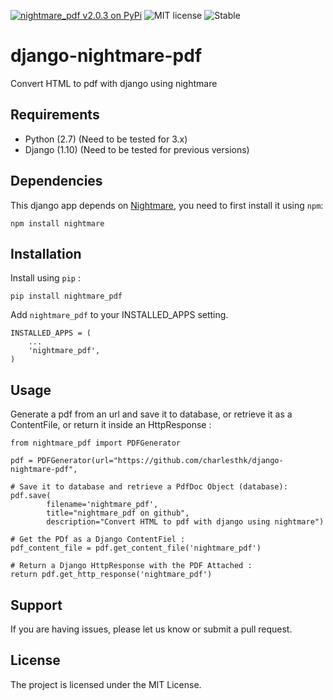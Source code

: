 [![nightmare_pdf v2.0.3 on PyPi](https://img.shields.io/badge/pypi-0.0.1-green.svg)](https://pypi.python.org/pypi/nightmare_pdf)
![MIT license](https://img.shields.io/badge/licence-MIT-blue.svg)
![Stable](https://img.shields.io/badge/status-stable-green.svg)

# django-nightmare-pdf
Convert HTML to pdf with django using nightmare


## Requirements

+ Python (2.7) (Need to be tested for 3.x)
+ Django (1.10) (Need to be tested for previous versions)


## Dependencies

This django app depends on [Nightmare](https://github.com/segmentio/nightmare), you need to first install it using `npm`:

`npm install nightmare`


## Installation

Install using `pip` :


`pip install nightmare_pdf`


Add `nightmare_pdf` to your INSTALLED_APPS setting.


    INSTALLED_APPS = (
        ...
        'nightmare_pdf',
    )



## Usage

Generate a pdf from an url and save it to database, or retrieve it as a ContentFile, or return it inside an HttpResponse :


	from nightmare_pdf import PDFGenerator

	pdf = PDFGenerator(url="https://github.com/charlesthk/django-nightmare-pdf",
	
	# Save it to database and retrieve a PdfDoc Object (database):
	pdf.save(
			filename='nightmare_pdf',
			title="nightmare_pdf on github",
			description="Convert HTML to pdf with django using nightmare")

	# Get the PDf as a Django ContentFiel :
	pdf_content_file = pdf.get_content_file('nightmare_pdf') 

	# Return a Django HttpResponse with the PDF Attached :
	return pdf.get_http_response('nightmare_pdf')


## Support

If you are having issues, please let us know or submit a pull request.

## License

The project is licensed under the MIT License.
